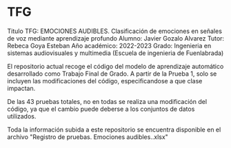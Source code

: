 # TFG
Titulo TFG: EMOCIONES AUDIBLES. Clasificación de emociones en señales de voz mediante aprendizaje profundo
Alumno: Javier Gozalo Alvarez
Tutor: Rebeca Goya Esteban
Año académico: 2022-2023
Grado: Ingenieria en sistemas audiovisuales y multimedia (Escuela de ingenieria de Fuenlabrada)

El repositorio actual recoge el código del modelo de aprendizaje automático desarrollado como Trabajo Final de Grado.
A partir de la Prueba 1, solo se incluyen las modificaciones del código, especificandose a que clase impactan. 

De las 43 pruebas totales, no en todas se realiza una modificación del código, ya que el cambio puede deberse a los conjuntos de datos utilizados.

Toda la información subida a este repositorio se encuentra disponible en el archivo "Registro de pruebas. Emociones audibles..xlsx"



